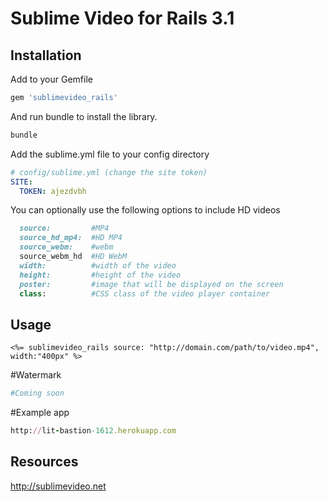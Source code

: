 # Sublime Video for Rails 3.1 

## Installation

Add to your Gemfile

```ruby
gem 'sublimevideo_rails'
```

And run bundle to install the library.

```ruby
bundle
```


Add the sublime.yml file to your config directory

```yaml
# config/sublime.yml (change the site token)
SITE:
  TOKEN: ajezdvbh 
```

You can optionally use the following options to include HD videos

```ruby
  source:         #MP4
  source_hd_mp4:  #HD MP4
  source_webm:    #webm 
  source_webm_hd  #HD WebM
  width:          #width of the video
  height:         #height of the video
  poster:         #image that will be displayed on the screen
  class:          #CSS class of the video player container
```

## Usage

```erb
<%= sublimevideo_rails source: "http://domain.com/path/to/video.mp4", width:"400px" %>
```

#Watermark

```ruby
#Coming soon
```

#Example app
```ruby
http://lit-bastion-1612.herokuapp.com
```

## Resources
http://sublimevideo.net
